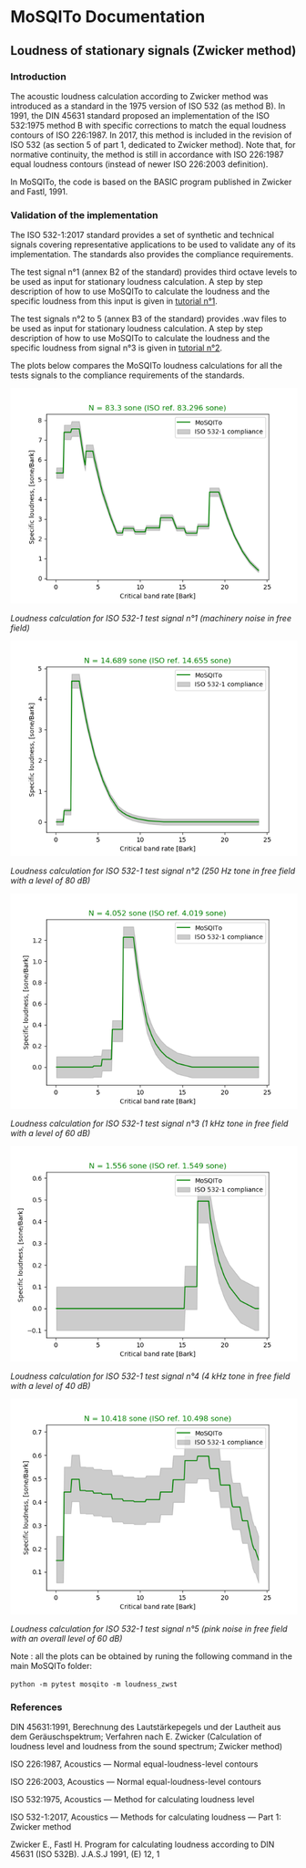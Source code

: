# MoSQITo Documentation
## Loudness of stationary signals (Zwicker method)

### Introduction

The acoustic loudness calculation according to Zwicker method was introduced as a standard in the 1975 version of ISO 532 (as method B). In 1991, the DIN 45631 standard proposed an implementation of the ISO 532:1975 method B with specific corrections to match the equal loudness contours of ISO 226:1987. In 2017, this method is included in the revision of ISO 532 (as section 5 of part 1, dedicated to Zwicker method). Note that, for normative continuity, the method is still in accordance with ISO 226:1987 equal loudness contours (instead of newer ISO 226:2003 definition).

In MoSQITo, the code is based on the BASIC program published in Zwicker and Fastl, 1991.

### Validation of the implementation
The ISO 532-1:2017 standard provides a set of synthetic and technical signals covering representative applications to be used to validate any of its implementation. The standards also provides the compliance requirements.

The test signal n°1 (annex B2 of the standard) provides third octave levels to be used as input for stationary loudness calculation. A step by step description of how to use MoSQITo to calculate the loudness and the specific loudness from this input is given in [tutorial n°1](../tutorials/tuto1_Loudness-zwicker-from-3oct.ipynb).

The test signals n°2 to 5 (annex B3 of the standard) provides .wav files to be used as input for stationary loudness calculation. A step by step description of how to use MoSQITo to calculate the loudness and the specific loudness from signal n°3 is given in [tutorial n°2](../tutorials/tuto2_Loudness-zwicker-from-wav.ipynb).

The plots below compares the MoSQITo loudness calculations for all the tests signals to the compliance requirements of the standards. 

![](../mosqito/tests/loudness/output/test_loudness_zwicker_wav_Test_signal_1.png)

*Loudness calculation for ISO 532-1 test signal n°1 (machinery noise in free field)*

![](../mosqito/tests/loudness/output/test_loudness_zwicker_wav_Test_signal_2_(250_Hz_80_dB).png)

*Loudness calculation for ISO 532-1 test signal n°2 (250 Hz tone in free field with a level of 80 dB)*

![](../mosqito/tests/loudness/output/test_loudness_zwicker_wav_Test_signal_3_(1_kHz_60_dB).png)

*Loudness calculation for ISO 532-1 test signal n°3 (1 kHz tone in free field with a level of 60 dB)*

![](../mosqito/tests/loudness/output/test_loudness_zwicker_wav_Test_signal_4_(4_kHz_40_dB).png)

*Loudness calculation for ISO 532-1 test signal n°4 (4 kHz tone in free field with a level of 40 dB)*

![](../mosqito/tests/loudness/output/test_loudness_zwicker_wav_Test_signal_5_(pinknoise_60_dB).png)

*Loudness calculation for ISO 532-1 test signal n°5 (pink noise in free field with an overall level of 60 dB)*

Note : all the plots can be obtained by runing the following command in the main MoSQITo folder: 

```python -m pytest mosqito -m loudness_zwst``` 

### References

DIN 45631:1991, Berechnung des Lautstärkepegels und der Lautheit aus dem Geräuschspektrum; Verfahren nach E. Zwicker (Calculation of loudness level and loudness from the sound spectrum; Zwicker method)

ISO 226:1987, Acoustics — Normal equal-loudness-level contours

ISO 226:2003, Acoustics — Normal equal-loudness-level contours

ISO 532:1975, Acoustics — Method for calculating loudness level

ISO 532-1:2017, Acoustics — Methods for calculating
loudness — Part 1: Zwicker method

Zwicker E., Fastl H. Program for calculating loudness according to DIN 45631 (ISO 532B). J.A.S.J 1991, (E) 12, 1
